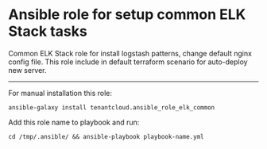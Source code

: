 Ansible role for setup common ELK Stack tasks
=========

Common ELK Stack role for install logstash patterns, change default nginx config file. This role include in default terraform scenario for auto-deploy new server.

-------

For manual installation this role:

```ansible-galaxy install tenantcloud.ansible_role_elk_common```

Add this role name to playbook and run:

```cd /tmp/.ansible/ && ansible-playbook playbook-name.yml```

